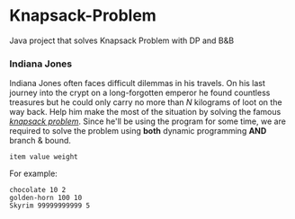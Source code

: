 # Knapsack-Problem
Java project that solves Knapsack Problem with DP and B&amp;B



### Indiana Jones 
Indiana Jones often faces difficult dilemmas in his travels. On his last journey
into the crypt on a long-forgotten emperor he found countless treasures but he could
only carry no more than *N* kilograms of loot on the way back. Help him make
the most of the situation by solving the famous
[*knapsack problem*](http://en.wikipedia.org/wiki/Knapsack_problem). Since
he'll be using the program for some time, we are required to solve the problem
using **both** dynamic programming **AND** branch & bound.

```
item value weight
```

For example:

```
chocolate 10 2
golden-horn 100 10
Skyrim 99999999999 5
```
